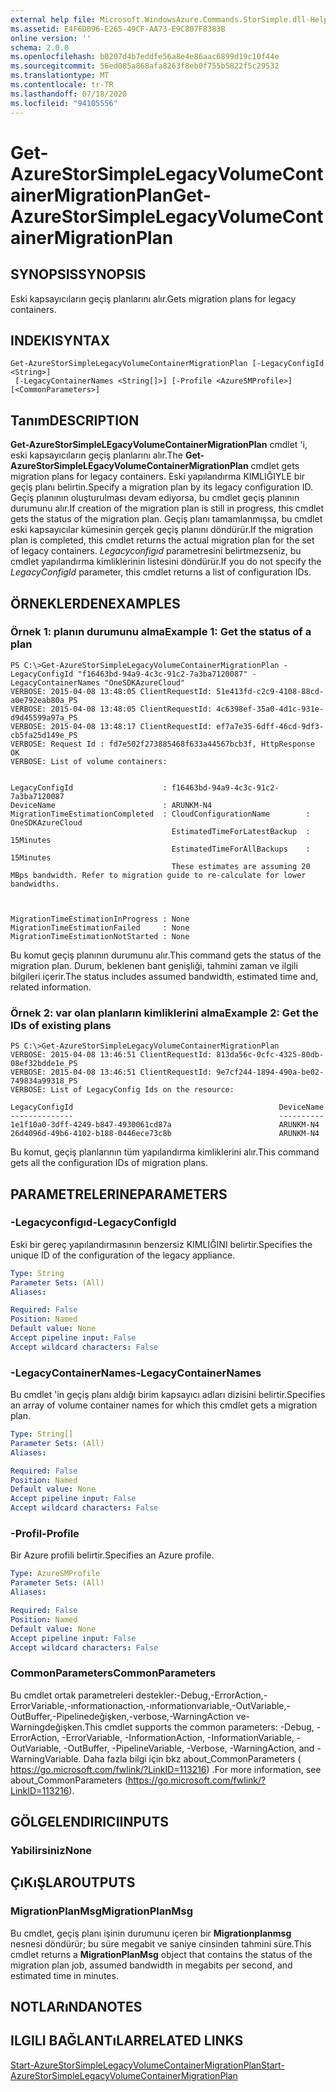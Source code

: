 ```yaml
---
external help file: Microsoft.WindowsAzure.Commands.StorSimple.dll-Help.xml
ms.assetid: E4F6D096-E265-49CF-AA73-E9C807F8383B
online version: ''
schema: 2.0.0
ms.openlocfilehash: b0207d4b7eddfe56a8e4e86aac6899d19c10f44e
ms.sourcegitcommit: 56ed085a868afa8263f8eb0f755b5822f5c29532
ms.translationtype: MT
ms.contentlocale: tr-TR
ms.lasthandoff: 07/18/2020
ms.locfileid: "94105556"
---
```

# <span data-ttu-id="29a2f-101">Get-AzureStorSimpleLegacyVolumeContainerMigrationPlan</span><span class="sxs-lookup"><span data-stu-id="29a2f-101">Get-AzureStorSimpleLegacyVolumeContainerMigrationPlan</span></span>

## <span data-ttu-id="29a2f-102">SYNOPSIS</span><span class="sxs-lookup"><span data-stu-id="29a2f-102">SYNOPSIS</span></span>
<span data-ttu-id="29a2f-103">Eski kapsayıcıların geçiş planlarını alır.</span><span class="sxs-lookup"><span data-stu-id="29a2f-103">Gets migration plans for legacy containers.</span></span>

## <span data-ttu-id="29a2f-104">INDEKI</span><span class="sxs-lookup"><span data-stu-id="29a2f-104">SYNTAX</span></span>

```
Get-AzureStorSimpleLegacyVolumeContainerMigrationPlan [-LegacyConfigId <String>]
 [-LegacyContainerNames <String[]>] [-Profile <AzureSMProfile>] [<CommonParameters>]
```

## <span data-ttu-id="29a2f-105">Tanım</span><span class="sxs-lookup"><span data-stu-id="29a2f-105">DESCRIPTION</span></span>
<span data-ttu-id="29a2f-106">**Get-AzureStorSimpleLEgacyVolumeContainerMigrationPlan** cmdlet 'i, eski kapsayıcıların geçiş planlarını alır.</span><span class="sxs-lookup"><span data-stu-id="29a2f-106">The **Get-AzureStorSimpleLEgacyVolumeContainerMigrationPlan** cmdlet gets migration plans for legacy containers.</span></span>
<span data-ttu-id="29a2f-107">Eski yapılandırma KIMLIĞIYLE bir geçiş planı belirtin.</span><span class="sxs-lookup"><span data-stu-id="29a2f-107">Specify a migration plan by its legacy configuration ID.</span></span>
<span data-ttu-id="29a2f-108">Geçiş planının oluşturulması devam ediyorsa, bu cmdlet geçiş planının durumunu alır.</span><span class="sxs-lookup"><span data-stu-id="29a2f-108">If creation of the migration plan is still in progress, this cmdlet gets the status of the migration plan.</span></span>
<span data-ttu-id="29a2f-109">Geçiş planı tamamlanmışsa, bu cmdlet eski kapsayıcılar kümesinin gerçek geçiş planını döndürür.</span><span class="sxs-lookup"><span data-stu-id="29a2f-109">If the migration plan is completed, this cmdlet returns the actual migration plan for the set of legacy containers.</span></span>
<span data-ttu-id="29a2f-110">*Legacyconfigıd* parametresini belirtmezseniz, bu cmdlet yapılandırma kimliklerinin listesini döndürür.</span><span class="sxs-lookup"><span data-stu-id="29a2f-110">If you do not specify the *LegacyConfigId* parameter, this cmdlet returns a list of configuration IDs.</span></span>

## <span data-ttu-id="29a2f-111">ÖRNEKLERDEN</span><span class="sxs-lookup"><span data-stu-id="29a2f-111">EXAMPLES</span></span>

### <span data-ttu-id="29a2f-112">Örnek 1: planın durumunu alma</span><span class="sxs-lookup"><span data-stu-id="29a2f-112">Example 1: Get the status of a plan</span></span>
```
PS C:\>Get-AzureStorSimpleLegacyVolumeContainerMigrationPlan -LegacyConfigId "f16463bd-94a9-4c3c-91c2-7a3ba7120087" -LegacyContainerNames "OneSDKAzureCloud"
VERBOSE: 2015-04-08 13:48:05 ClientRequestId: 51e413fd-c2c9-4108-88cd-a0e792eab80a_PS
VERBOSE: 2015-04-08 13:48:05 ClientRequestId: 4c6398ef-35a0-4d1c-931e-d9d45599a97a_PS
VERBOSE: 2015-04-08 13:48:17 ClientRequestId: ef7a7e35-6dff-46cd-9df3-cb5fa25d149e_PS
VERBOSE: Request Id : fd7e502f273885468f633a44567bcb3f, HttpResponse OK
VERBOSE: List of volume containers: 


LegacyConfigId                    : f16463bd-94a9-4c3c-91c2-7a3ba7120087
DeviceName                        : ARUNKM-N4
MigrationTimeEstimationCompleted  : CloudConfigurationName        : OneSDKAzureCloud
                                    EstimatedTimeForLatestBackup  : 15Minutes
                                    EstimatedTimeForAllBackups    : 15Minutes
                                    These estimates are assuming 20 MBps bandwidth. Refer to migration guide to re-calculate for lower bandwidths. 



MigrationTimeEstimationInProgress : None
MigrationTimeEstimationFailed     : None
MigrationTimeEstimationNotStarted : None
```

<span data-ttu-id="29a2f-113">Bu komut geçiş planının durumunu alır.</span><span class="sxs-lookup"><span data-stu-id="29a2f-113">This command gets the status of the migration plan.</span></span>
<span data-ttu-id="29a2f-114">Durum, beklenen bant genişliği, tahmini zaman ve ilgili bilgileri içerir.</span><span class="sxs-lookup"><span data-stu-id="29a2f-114">The status includes assumed bandwidth, estimated time and, related information.</span></span>

### <span data-ttu-id="29a2f-115">Örnek 2: var olan planların kimliklerini alma</span><span class="sxs-lookup"><span data-stu-id="29a2f-115">Example 2: Get the IDs of existing plans</span></span>
```
PS C:\>Get-AzureStorSimpleLegacyVolumeContainerMigrationPlan
VERBOSE: 2015-04-08 13:46:51 ClientRequestId: 813da56c-0cfc-4325-80db-08ef32bdde1e_PS
VERBOSE: 2015-04-08 13:46:51 ClientRequestId: 9e7cf244-1894-490a-be02-749834a99318_PS
VERBOSE: List of LegacyConfig Ids on the resource: 

LegacyConfigId                                              DeviceName
--------------                                              ----------
1e1f10a0-3dff-4249-b847-4930061cd87a                        ARUNKM-N4
26d4096d-49b6-4102-b188-0446ece73c8b                        ARUNKM-N4
```

<span data-ttu-id="29a2f-116">Bu komut, geçiş planlarının tüm yapılandırma kimliklerini alır.</span><span class="sxs-lookup"><span data-stu-id="29a2f-116">This command gets all the configuration IDs of migration plans.</span></span>

## <span data-ttu-id="29a2f-117">PARAMETRELERINE</span><span class="sxs-lookup"><span data-stu-id="29a2f-117">PARAMETERS</span></span>

### <span data-ttu-id="29a2f-118">-Legacyconfigıd</span><span class="sxs-lookup"><span data-stu-id="29a2f-118">-LegacyConfigId</span></span>
<span data-ttu-id="29a2f-119">Eski bir gereç yapılandırmasının benzersiz KIMLIĞINI belirtir.</span><span class="sxs-lookup"><span data-stu-id="29a2f-119">Specifies the unique ID of the configuration of the legacy appliance.</span></span>

```yaml
Type: String
Parameter Sets: (All)
Aliases: 

Required: False
Position: Named
Default value: None
Accept pipeline input: False
Accept wildcard characters: False
```

### <span data-ttu-id="29a2f-120">-LegacyContainerNames</span><span class="sxs-lookup"><span data-stu-id="29a2f-120">-LegacyContainerNames</span></span>
<span data-ttu-id="29a2f-121">Bu cmdlet 'in geçiş planı aldığı birim kapsayıcı adları dizisini belirtir.</span><span class="sxs-lookup"><span data-stu-id="29a2f-121">Specifies an array of volume container names for which this cmdlet gets a migration plan.</span></span>

```yaml
Type: String[]
Parameter Sets: (All)
Aliases: 

Required: False
Position: Named
Default value: None
Accept pipeline input: False
Accept wildcard characters: False
```

### <span data-ttu-id="29a2f-122">-Profil</span><span class="sxs-lookup"><span data-stu-id="29a2f-122">-Profile</span></span>
<span data-ttu-id="29a2f-123">Bir Azure profili belirtir.</span><span class="sxs-lookup"><span data-stu-id="29a2f-123">Specifies an Azure profile.</span></span>

```yaml
Type: AzureSMProfile
Parameter Sets: (All)
Aliases: 

Required: False
Position: Named
Default value: None
Accept pipeline input: False
Accept wildcard characters: False
```

### <span data-ttu-id="29a2f-124">CommonParameters</span><span class="sxs-lookup"><span data-stu-id="29a2f-124">CommonParameters</span></span>
<span data-ttu-id="29a2f-125">Bu cmdlet ortak parametreleri destekler:-Debug,-ErrorAction,-ErrorVariable,-ınformationaction,-ınformationvariable,-OutVariable,-OutBuffer,-Pipelinedeğişken,-verbose,-WarningAction ve-Warningdeğişken.</span><span class="sxs-lookup"><span data-stu-id="29a2f-125">This cmdlet supports the common parameters: -Debug, -ErrorAction, -ErrorVariable, -InformationAction, -InformationVariable, -OutVariable, -OutBuffer, -PipelineVariable, -Verbose, -WarningAction, and -WarningVariable.</span></span> <span data-ttu-id="29a2f-126">Daha fazla bilgi için bkz about_CommonParameters ( https://go.microsoft.com/fwlink/?LinkID=113216) .</span><span class="sxs-lookup"><span data-stu-id="29a2f-126">For more information, see about_CommonParameters (https://go.microsoft.com/fwlink/?LinkID=113216).</span></span>

## <span data-ttu-id="29a2f-127">GÖLGELENDIRICI</span><span class="sxs-lookup"><span data-stu-id="29a2f-127">INPUTS</span></span>

### <span data-ttu-id="29a2f-128">Yabilirsiniz</span><span class="sxs-lookup"><span data-stu-id="29a2f-128">None</span></span>

## <span data-ttu-id="29a2f-129">ÇıKıŞLAR</span><span class="sxs-lookup"><span data-stu-id="29a2f-129">OUTPUTS</span></span>

### <span data-ttu-id="29a2f-130">MigrationPlanMsg</span><span class="sxs-lookup"><span data-stu-id="29a2f-130">MigrationPlanMsg</span></span>
<span data-ttu-id="29a2f-131">Bu cmdlet, geçiş planı işinin durumunu içeren bir **Migrationplanmsg** nesnesi döndürür; bu süre megabit ve saniye cinsinden tahmini süre.</span><span class="sxs-lookup"><span data-stu-id="29a2f-131">This cmdlet returns a **MigrationPlanMsg** object that contains the status of the migration plan job, assumed bandwidth in megabits per second, and estimated time in minutes.</span></span>

## <span data-ttu-id="29a2f-132">NOTLARıNDA</span><span class="sxs-lookup"><span data-stu-id="29a2f-132">NOTES</span></span>

## <span data-ttu-id="29a2f-133">ILGILI BAĞLANTıLAR</span><span class="sxs-lookup"><span data-stu-id="29a2f-133">RELATED LINKS</span></span>

[<span data-ttu-id="29a2f-134">Start-AzureStorSimpleLegacyVolumeContainerMigrationPlan</span><span class="sxs-lookup"><span data-stu-id="29a2f-134">Start-AzureStorSimpleLegacyVolumeContainerMigrationPlan</span></span>](./Start-AzureStorSimpleLegacyVolumeContainerMigrationPlan.md)


